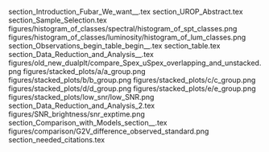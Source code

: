 section_Introduction_Fubar_We_want__.tex
section_UROP_Abstract.tex
section_Sample_Selection.tex
figures/histogram_of_classes/spectral/histogram_of_spt_classes.png
figures/histogram_of_classes/luminosity/histogram_of_lum_classes.png
section_Observations_begin_table_begin__.tex
section_table.tex
section_Data_Reduction_and_Analysis__.tex
figures/old_new_dualplt/compare_Spex_uSpex_overlapping_and_unstacked.png
figures/stacked_plots/a/a_group.png
figures/stacked_plots/b/b_group.png
figures/stacked_plots/c/c_group.png
figures/stacked_plots/d/d_group.png
figures/stacked_plots/e/e_group.png
figures/stacked_plots/low_snr/low_SNR.png
section_Data_Reduction_and_Analysis_2.tex
figures/SNR_brightness/snr_exptime.png
section_Comparison_with_Models_section__.tex
figures/comparison/G2V_difference_observed_standard.png
section_needed_citations.tex